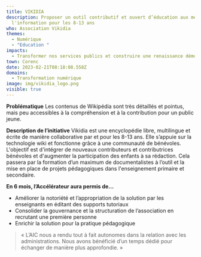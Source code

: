 ```yaml
---
title: VIKIDIA
description: Proposer un outil contributif et ouvert d’éducation aux médias et à
  l'information pour les 8-13 ans
who: Association Vikidia
themes:
  - Numérique
  - "Education "
impacts:
  - Transformer nos services publics et construire une renaissance démocratique
town: Corenc
date: 2023-02-21T08:18:08.558Z
domains:
  - Transformation numérique
image: img/vikidia_logo.png
visible: true
---
```

**Problématique**
Les contenus de Wikipédia sont très détaillés et pointus, mais peu accessibles à la compréhension et à la contribution pour un public jeune.


**Description de l’initiative**
Vikidia est une encyclopédie libre, multilingue et écrite de manière collaborative par et pour les 8-13 ans. Elle s’appuie sur la technologie wiki et fonctionne grâce à une communauté de bénévoles. L'objectif est d'intégrer de nouveaux contributeurs et contributrices bénévoles et d'augmenter la participation des enfants à sa rédaction. Cela passera par la formation d’un maximum de documentalistes à l’outil et la mise en place de projets pédagogiques dans l'enseignement primaire et secondaire.


**En 6 mois, l’Accélérateur aura permis de…**

* Améliorer la notoriété et l’appropriation de la solution par les enseignants en éditant des supports tutoriaux
* Consolider la gouvernance et la structuration de l’association en recrutant une première personne
* Enrichir la solution pour la pratique pédagogique

> « L’AIC nous a rendu tout à fait autonomes dans la relation avec les administrations. Nous avons bénéficié d’un temps dédié pour échanger de manière plus approfondie. »
